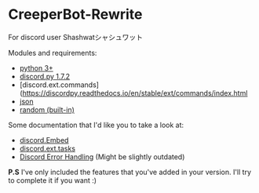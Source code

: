 # CreeperBot-Rewrite 
For discord user Shashwatシャシュワット
 
Modules and requirements:
* [python 3+](https://docs.python.org/3/)
* [discord.py 1.7.2](discordpy.readthedocs.io/en/latest/api.html)
* [discord.ext.commands](https://discordpy.readthedocs.io/en/stable/ext/commands/index.html
* [json](https://docs.python.org/3/library/json.html)
* [random (built-in)](https://docs.python.org/3/library/random.html)

Some documentation that I'd like you to take a look at: 
* [discord.Embed](https://discordpy.readthedocs.io/en/latest/api.html#discord.Embed)
* [discord.ext.tasks](https://discordpy.readthedocs.io/en/latest/ext/tasks/index.html)
* [Discord Error Handling](https://discordpy.readthedocs.io/en/rewrite/ext/commands/commands.html#error-handling) (Might be slightly outdated)

**P.S** 
I've only included the features that you've added in your version. I'll try to complete it if you want :)






